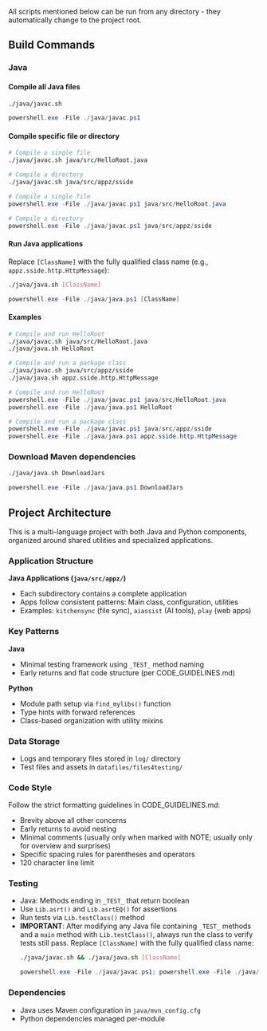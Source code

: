 All scripts mentioned below can be run from any directory - they automatically change to the project root.

## Build Commands

### Java

#### Compile all Java files
```bash
./java/javac.sh
```
```powershell
powershell.exe -File ./java/javac.ps1
```

#### Compile specific file or directory
```bash
# Compile a single file
./java/javac.sh java/src/HelloRoot.java

# Compile a directory
./java/javac.sh java/src/appz/sside
```
```powershell
# Compile a single file
powershell.exe -File ./java/javac.ps1 java/src/HelloRoot.java

# Compile a directory
powershell.exe -File ./java/javac.ps1 java/src/appz/sside
```

#### Run Java applications
Replace `[ClassName]` with the fully qualified class name (e.g., `appz.sside.http.HttpMessage`):
```bash
./java/java.sh [ClassName]
```
```powershell
powershell.exe -File ./java/java.ps1 [ClassName]
```

#### Examples
```bash
# Compile and run HelloRoot
./java/javac.sh java/src/HelloRoot.java
./java/java.sh HelloRoot

# Compile and run a package class
./java/javac.sh java/src/appz/sside
./java/java.sh appz.sside.http.HttpMessage
```
```powershell
# Compile and run HelloRoot
powershell.exe -File ./java/javac.ps1 java/src/HelloRoot.java
powershell.exe -File ./java/java.ps1 HelloRoot

# Compile and run a package class
powershell.exe -File ./java/javac.ps1 java/src/appz/sside
powershell.exe -File ./java/java.ps1 appz.sside.http.HttpMessage
```

### Download Maven dependencies
```bash
./java/java.sh DownloadJars
```
```powershell
powershell.exe -File ./java/java.ps1 DownloadJars
```

## Project Architecture

This is a multi-language project with both Java and Python components, organized around shared utilities and specialized applications.

### Application Structure

**Java Applications (`java/src/appz/`)**
- Each subdirectory contains a complete application
- Apps follow consistent patterns: Main class, configuration, utilities
- Examples: `kitchensync` (file sync), `aiassist` (AI tools), `play` (web apps)

### Key Patterns

**Java**
- Minimal testing framework using `_TEST_` method naming
- Early returns and flat code structure (per CODE_GUIDELINES.md)

**Python**
- Module path setup via `find_mylibs()` function
- Type hints with forward references
- Class-based organization with utility mixins

### Data Storage
- Logs and temporary files stored in `log/` directory
- Test files and assets in `datafiles/files4testing/`

### Code Style
Follow the strict formatting guidelines in CODE_GUIDELINES.md:
- Brevity above all other concerns
- Early returns to avoid nesting
- Minimal comments (usually only when marked with NOTE; usually only for overview and surprises)
- Specific spacing rules for parentheses and operators
- 120 character line limit

### Testing
- Java: Methods ending in `_TEST_` that return boolean
- Use `Lib.asrt()` and `Lib.asrtEQ()` for assertions
- Run tests via `Lib.testClass()` method
- **IMPORTANT**: After modifying any Java file containing `_TEST_` methods and a `main` method with `Lib.testClass()`, always run the class to verify tests still pass. Replace `[ClassName]` with the fully qualified class name:
  ```bash
  ./java/javac.sh && ./java/java.sh [ClassName]
  ```
  ```powershell
  powershell.exe -File ./java/javac.ps1; powershell.exe -File ./java/java.ps1 [ClassName]
  ```

### Dependencies
- Java uses Maven configuration in `java/mvn_config.cfg`
- Python dependencies managed per-module
